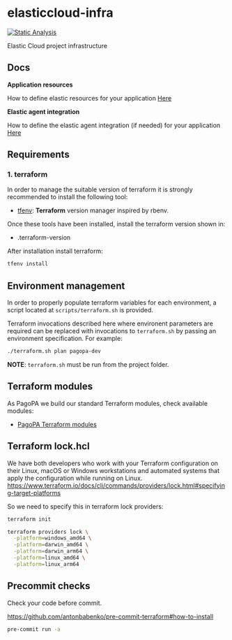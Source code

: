 # elasticcloud-infra

[![Static Analysis](https://github.com/elasticcloud-infra/elasticcloud-infra/actions/workflows/static_analysis.yml/badge.svg?branch=main&event=push)](https://github.com/elasticcloud-infra/elasticcloud-infra/actions/workflows/static_analysis.yml)

Elastic Cloud project infrastructure

## Docs

**Application resources**

How to define elastic resources for your application [Here](./src/07_elastic_resources_app/README.md)

**Elastic agent integration**

How to define the elastic agent integration (if needed) for your application [Here](./src/08_elastic_resources_integration/README.md)

## Requirements

### 1. terraform

In order to manage the suitable version of terraform it is strongly recommended to install the following tool:

- [tfenv](https://github.com/tfutils/tfenv): **Terraform** version manager inspired by rbenv.

Once these tools have been installed, install the terraform version shown in:

- .terraform-version

After installation install terraform:

```sh
tfenv install
```

## Environment management

In order to properly populate terraform variables for each environment, a script located at `scripts/terraform.sh` is provided.

Terraform invocations described here where environent parameters are required can be replaced with invocations to `terraform.sh` by passing an environment specification. For example:

```sh
./terraform.sh plan pagopa-dev
```

**NOTE**: `terraform.sh` must be run from the project folder.

## Terraform modules

As PagoPA we build our standard Terraform modules, check available modules:

- [PagoPA Terraform modules](https://github.com/search?q=topic%3Aterraform-modules+org%3Apagopa&type=repositories)

## Terraform lock.hcl

We have both developers who work with your Terraform configuration on their Linux, macOS or Windows workstations and automated systems that apply the configuration while running on Linux.
<https://www.terraform.io/docs/cli/commands/providers/lock.html#specifying-target-platforms>

So we need to specify this in terraform lock providers:

```sh
terraform init

terraform providers lock \
  -platform=windows_amd64 \
  -platform=darwin_amd64 \
  -platform=darwin_arm64 \
  -platform=linux_amd64 \
  -platform=linux_arm64
```

## Precommit checks

Check your code before commit.

<https://github.com/antonbabenko/pre-commit-terraform#how-to-install>

```sh
pre-commit run -a
```
